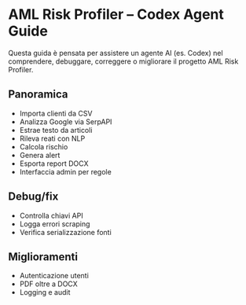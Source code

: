 # AML Risk Profiler – Codex Agent Guide

Questa guida è pensata per assistere un agente AI (es. Codex) nel comprendere, debuggare, correggere o migliorare il progetto AML Risk Profiler.

## Panoramica

- Importa clienti da CSV
- Analizza Google via SerpAPI
- Estrae testo da articoli
- Rileva reati con NLP
- Calcola rischio
- Genera alert
- Esporta report DOCX
- Interfaccia admin per regole

## Debug/fix

- Controlla chiavi API
- Logga errori scraping
- Verifica serializzazione fonti

## Miglioramenti

- Autenticazione utenti
- PDF oltre a DOCX
- Logging e audit
